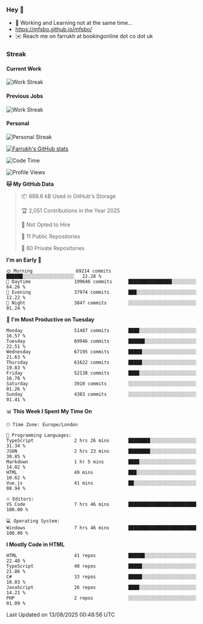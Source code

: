 ### Hey 👋

- 🏃 Working and Learning not at the same time...
- https://mfsbo.github.io/mfsbo/
- ✉️ Reach me on farrukh at bookingonline dot co dot uk

### Streak
#### Current Work
![Work Streak](https://streak-stats.demolab.com/?user=mfsbo)
#### Previous Jobs
![Work Streak](https://streak-stats.demolab.com/?user=farrukhcw)
#### Personal
![Personal Streak](https://streak-stats.demolab.com/?user=farrukhsubhani)

[![Farrukh's GitHub stats](https://github-readme-stats.vercel.app/api?username=mfsbo&hide=stars&count_private=true)](https://github.com/mfsbo/)

<!--START_SECTION:waka-->
![Code Time](http://img.shields.io/badge/Code%20Time-992%20hrs%2053%20mins-blue)

![Profile Views](http://img.shields.io/badge/Profile%20Views-0-blue)

**🐱 My GitHub Data** 

> 📦 888.6 kB Used in GitHub's Storage 
 > 
> 🏆 2,051 Contributions in the Year 2025
 > 
> 🚫 Not Opted to Hire
 > 
> 📜 11 Public Repositories 
 > 
> 🔑 80 Private Repositories 
 > 
**I'm an Early 🐤** 

```text
🌞 Morning                69214 commits       ██████░░░░░░░░░░░░░░░░░░░   22.28 % 
🌆 Daytime                199646 commits      ████████████████░░░░░░░░░   64.26 % 
🌃 Evening                37974 commits       ███░░░░░░░░░░░░░░░░░░░░░░   12.22 % 
🌙 Night                  3847 commits        ░░░░░░░░░░░░░░░░░░░░░░░░░   01.24 % 
```
📅 **I'm Most Productive on Tuesday** 

```text
Monday                   51487 commits       ████░░░░░░░░░░░░░░░░░░░░░   16.57 % 
Tuesday                  69946 commits       ██████░░░░░░░░░░░░░░░░░░░   22.51 % 
Wednesday                67195 commits       █████░░░░░░░░░░░░░░░░░░░░   21.63 % 
Thursday                 61622 commits       █████░░░░░░░░░░░░░░░░░░░░   19.83 % 
Friday                   52138 commits       ████░░░░░░░░░░░░░░░░░░░░░   16.78 % 
Saturday                 3910 commits        ░░░░░░░░░░░░░░░░░░░░░░░░░   01.26 % 
Sunday                   4383 commits        ░░░░░░░░░░░░░░░░░░░░░░░░░   01.41 % 
```


📊 **This Week I Spent My Time On** 

```text
🕑︎ Time Zone: Europe/London

💬 Programming Languages: 
TypeScript               2 hrs 26 mins       ████████░░░░░░░░░░░░░░░░░   31.34 % 
JSON                     2 hrs 23 mins       ████████░░░░░░░░░░░░░░░░░   30.85 % 
Markdown                 1 hr 5 mins         ████░░░░░░░░░░░░░░░░░░░░░   14.02 % 
HTML                     49 mins             ███░░░░░░░░░░░░░░░░░░░░░░   10.62 % 
Vue.js                   41 mins             ██░░░░░░░░░░░░░░░░░░░░░░░   08.94 % 

🔥 Editors: 
VS Code                  7 hrs 46 mins       █████████████████████████   100.00 % 

💻 Operating System: 
Windows                  7 hrs 46 mins       █████████████████████████   100.00 % 
```

**I Mostly Code in HTML** 

```text
HTML                     41 repos            ██████░░░░░░░░░░░░░░░░░░░   22.40 % 
TypeScript               40 repos            █████░░░░░░░░░░░░░░░░░░░░   21.86 % 
C#                       33 repos            █████░░░░░░░░░░░░░░░░░░░░   18.03 % 
JavaScript               26 repos            ████░░░░░░░░░░░░░░░░░░░░░   14.21 % 
PHP                      2 repos             ░░░░░░░░░░░░░░░░░░░░░░░░░   01.09 % 
```




 Last Updated on 13/08/2025 00:48:56 UTC
<!--END_SECTION:waka-->
<!--
**mfsbo/mfsbo** is a ✨ _special_ ✨ repository because its `README.md` (this file) appears on your GitHub profile.

Here are some ideas to get you started:

- 🔭 I’m currently working on ...
- 🌱 I’m currently learning ...
- 👯 I’m looking to collaborate on ...
- 🤔 I’m looking for help with ...
- 💬 Ask me about ...
- 📫 How to reach me: ...
- 😄 Pronouns: ...
- ⚡ Fun fact: ...
-->
